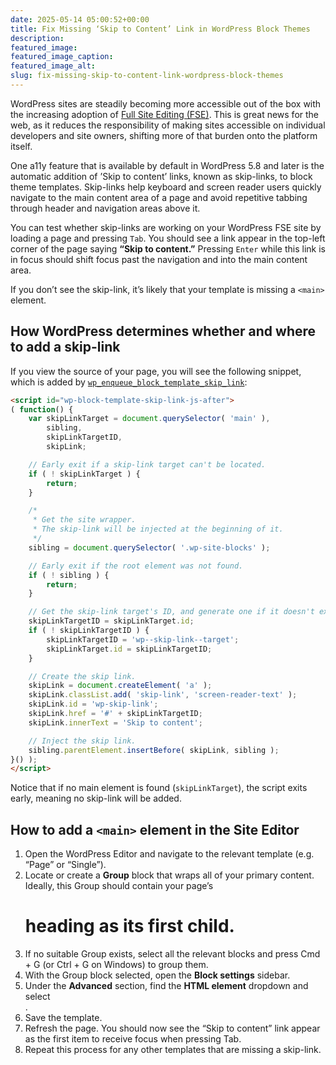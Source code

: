 ```yaml
---
date: 2025-05-14 05:00:52+00:00
title: Fix Missing ‘Skip to Content’ Link in WordPress Block Themes
description:
featured_image:
featured_image_caption:
featured_image_alt:
slug: fix-missing-skip-to-content-link-wordpress-block-themes
---
```


WordPress sites are steadily becoming more accessible out of the box with the increasing adoption of [Full Site Editing \(FSE\)](https://fullsiteediting.com/lessons/what-is-full-site-editing/). This is great news for the web, as it reduces the responsibility of making sites accessible on individual developers and site owners, shifting more of that burden onto the platform itself.

One a11y feature that is available by default in WordPress 5.8 and later is the automatic addition of ’Skip to content’ links, known as skip-links, to block theme templates. Skip-links help keyboard and screen reader users quickly navigate to the main content area of a page and avoid repetitive tabbing through header and navigation areas above it.

You can test whether skip-links are working on your WordPress FSE site by loading a page and pressing `Tab`. You should see a link appear in the top-left corner of the page saying **“Skip to content.”** Pressing `Enter` while this link is in focus should shift focus past the navigation and into the main content area.

If you don’t see the skip-link, it’s likely that your template is missing a `<main>` element.

## How WordPress determines whether and where to add a skip-link

If you view the source of your page, you will see the following snippet, which is added by [`wp_enqueue_block_template_skip_link`](https://github.com/WordPress/WordPress/blob/6.4/wp-includes/theme-templates.php#L109C10-L109C45):

```html
<script id="wp-block-template-skip-link-js-after">
( function() {
	var skipLinkTarget = document.querySelector( 'main' ),
		sibling,
		skipLinkTargetID,
		skipLink;

	// Early exit if a skip-link target can't be located.
	if ( ! skipLinkTarget ) {
		return;
	}

	/*
	 * Get the site wrapper.
	 * The skip-link will be injected at the beginning of it.
	 */
	sibling = document.querySelector( '.wp-site-blocks' );

	// Early exit if the root element was not found.
	if ( ! sibling ) {
		return;
	}

	// Get the skip-link target's ID, and generate one if it doesn't exist.
	skipLinkTargetID = skipLinkTarget.id;
	if ( ! skipLinkTargetID ) {
		skipLinkTargetID = 'wp--skip-link--target';
		skipLinkTarget.id = skipLinkTargetID;
	}

	// Create the skip link.
	skipLink = document.createElement( 'a' );
	skipLink.classList.add( 'skip-link', 'screen-reader-text' );
	skipLink.id = 'wp-skip-link';
	skipLink.href = '#' + skipLinkTargetID;
	skipLink.innerText = 'Skip to content';

	// Inject the skip link.
	sibling.parentElement.insertBefore( skipLink, sibling );
}() );
</script>
```

Notice that if no main element is found (`skipLinkTarget`), the script exits early, meaning no skip-link will be added.

## How to add a `<main>` element in the Site Editor

1. Open the WordPress Editor and navigate to the relevant template (e.g. “Page” or “Single”).
2. Locate or create a **Group** block that wraps all of your primary content. Ideally, this Group should contain your page’s <h1> heading as its first child.
3. If no suitable Group exists, select all the relevant blocks and press Cmd + G (or Ctrl + G on Windows) to group them.
4. With the Group block selected, open the **Block settings** sidebar.
5. Under the **Advanced** section, find the **HTML element** dropdown and select <main>.
6. Save the template.
7. Refresh the page. You should now see the “Skip to content” link appear as the first item to receive focus when pressing Tab.
8. Repeat this process for any other templates that are missing a skip-link.
